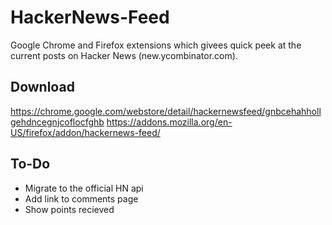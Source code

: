 HackerNews-Feed
===============
Google Chrome and Firefox extensions which givees quick peek at the current posts on Hacker News (new.ycombinator.com).
## Download
https://chrome.google.com/webstore/detail/hackernewsfeed/gnbcehahhollgehdncegnjcoflocfghb
https://addons.mozilla.org/en-US/firefox/addon/hackernews-feed/
## To-Do
- Migrate to the official HN api
- Add link to comments page
- Show points recieved
